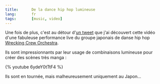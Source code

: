 ```yaml
---
title:      De la dance hip hop lumineuse
lang:       fr
tags:       [music, video]
---
```


Une fois de plus, c'est au détour d'[un tweet](https://twitter.com/codepo8/status/180626257938100224) que j'ai découvert cette vidéo d'une fabuleuse performance live du groupe japonais de danse hip hop [Wrecking Crew Orchestra](http://wizarts.jp/).

Ils sont impressionnants par leur usage de combinaisons lumineuse pour créer des scènes très manga :

{% youtube 6ydeY0tTtF4 %}

Ils sont en tournée, mais malheureusement uniquement au Japon…

